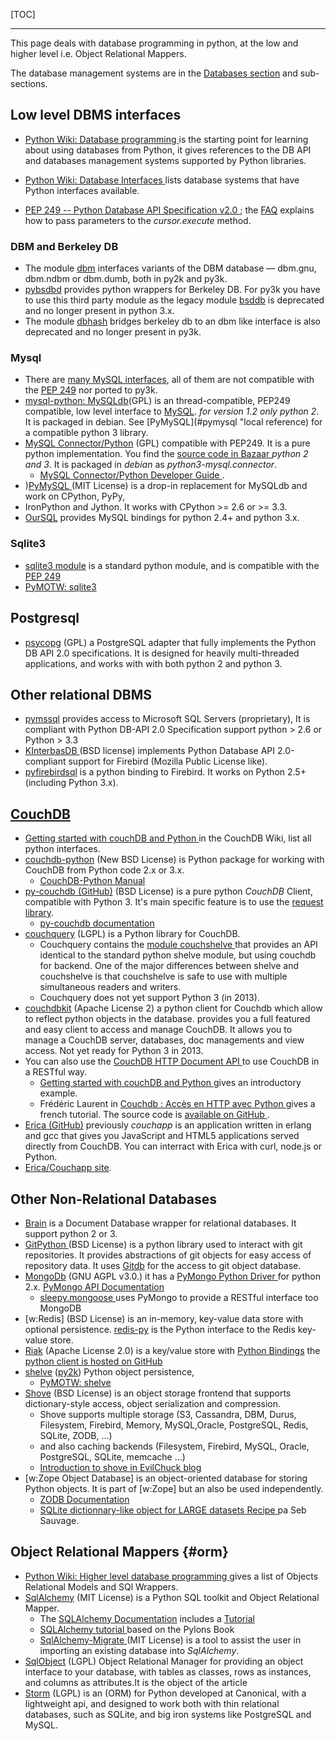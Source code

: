<!--
.. description:
.. date: 2015-05-03
.. slug: python_dbms
.. tags:
.. link:
.. book: mzlinux
.. title: Python database programming in python
-->



[TOC]

-----

This page deals with database programming in python, at the low and higher
level i.e. Object Relational Mappers.

The database management systems are in the
[Databases section](/node/dbms "internal reference") and sub-sections.

## Low level DBMS interfaces
-   [Python Wiki: Database programming
    ](http://wiki.python.org/moin/DatabaseProgramming)
    is the starting point for learning about using databases from
    Python, it gives references to the DB API and databases management
    systems supported by Python libraries.

-   [Python Wiki: Database Interfaces
    ](http://wiki.python.org/moin/DatabaseInterfaces)
    lists database systems that have Python interfaces available.
-   [PEP 249 -- Python Database API Specification v2.0
    ](http://www.python.org/dev/peps/pep-0249/);
    the [FAQ](http://wiki.python.org/moin/DbApiFaq)
    explains how to pass parameters to the _cursor.execute_ method.

### DBM and Berkeley DB
-   The module [dbm](http://docs.python.org/py3k/library/dbm.html)
     interfaces variants of the DBM database — dbm.gnu, dbm.ndbm or
     dbm.dumb, both in py2k and py3k.
-   [pybsdbd](http://www.jcea.es/programacion/pybsddb_doc/)
    provides python wrappers for Berkeley DB. For py3k you have
    to use this third party module as the legacy module
    [bsddb](http://www.python.org/doc/lib/module-bsddb.html)
    is deprecated and no longer present in python 3.x.
-   The module [dbhash](http://docs.python.org/library/dbhash.html)
    bridges berkeley db to an dbm like interface is also deprecated
    and no longer present in py3k.

### Mysql
-   There are
    [many MySQL interfaces](http://wiki.python.org/moin/MySQL), all of them
    are not compatible with the
    [PEP 249](http://www.python.org/dev/peps/pep-0249/) nor ported to py3k.
-   [mysql-python: MySQLdb](http://mysql-python.sourceforge.net/MySQLdb.html)(GPL)
    is an thread-compatible, PEP249 compatible,   low level interface to
    [MySQL](/node/dbms "internal reference"). _for version 1.2 only
    python 2_. It is packaged in debian.
    See [PyMySQL](#pymysql "local reference) for a compatible
    python 3 library.
-   [MySQL Connector/Python](https://launchpad.net/myconnpy) (GPL) compatible
    with PEP249. It is a pure python implementation. You find the
    [source code in Bazaar
    ](http://bazaar.launchpad.net/~geertjmvdk/myconnpy/main/view/head)
    _python 2 and 3_. It is packaged in _debian_ as _python3-mysql.connector_.
    -   [MySQL Connector/Python Developer Guide
        ](http://dev.mysql.com/doc/connector-python/en/index.html).
-   )<a name="pymysql"></a>[PyMySQL
    ](https://github.com/PyMySQL/PyMySQL) (MIT License)
    is  a drop-in replacement for MySQLdb and work on CPython, PyPy,
-   IronPython and Jython. It works with CPython >= 2.6 or >= 3.3.
-   [OurSQL](http://packages.python.org/oursql/)
    provides MySQL bindings for python 2.4+ and python 3.x.

### Sqlite3
-   [sqlite3 module](http://docs.python.org/py3k/library/sqlite3.html)
    is a standard python module, and is compatible with the
    [PEP 249](http://www.python.org/dev/peps/pep-0249/)
-   [PyMOTW: sqlite3](https://pymotw.com/3/sqlite3/index.html)

## Postgresql
-   [psycopg](http://initd.org/psycopg/) (GPL) a PostgreSQL adapter
    that fully implements the Python DB API 2.0 specifications. It
    is designed for heavily multi-threaded applications, and
    works with with both python 2 and python 3.

## Other relational DBMS
-   [pymssql](http://pymssql.org/)
    provides access to Microsoft SQL Servers (proprietary),
    It is compliant with Python DB-API 2.0 Specification
    support python > 2.6 or Python > 3.3
-   [KInterbasDB ](http://www.ibphoenix.com/download/connectivity/python) (BSD license)
     implements Python Database API 2.0-compliant support for
     Firebird (Mozilla Public License like).
-   [pyfirebirdsql](https://github.com/nakagami/pyfirebirdsql/)
    is a python binding to Firebird. It works on Python 2.5+
    (including Python 3.x).

## [CouchDB](/node/dbms#couchdb)
-   [Getting started with  couchDB and Python
    ](http://wiki.apache.org/couchdb/Getting_started_with_Python)
    in the CouchDB Wiki, list all python interfaces.
-   [couchdb-python](https://github.com/djc/couchdb-python) (New BSD License)
    is Python package for working with CouchDB from Python code 2.x or
    3.x.
    -   [CouchDB-Python Manual](http://packages.python.org/CouchDB/)
-   [py-couchdb (GitHub)](https://github.com/niwibe/py-couchdb) (BSD
    License) is a pure python _CouchDB_ Client, compatible with Python 3.
    It's main specific feature is to use the
    [request library](http://docs.python-requests.org/en/latest/).
    -   [py-couchdb documentation](https://py-couchdb.readthedocs.org/en/latest/)
-   [couchquery](http://mikeal.github.com/couchquery/) (LGPL)
     is a  Python library for CouchDB.
    -   Couchquery contains the
        [module couchshelve
        ](https://github.com/mikeal/couchquery/blob/master/couchquery/shelve.py)
        that provides an API identical to the standard python
        shelve module, but using couchdb for backend.
        One of the major differences between shelve and couchshelve
        is that couchshelve is safe to use with multiple simultaneous
        readers and writers.
    -   Couchquery does not yet support Python 3 (in 2013).
-   [couchdbkit](http://couchdbkit.org/) (Apache License 2)
    a python client for Couchdb which allow to reflect python objects
    in the database. provides you a full featured and easy client to
    access and manage CouchDB.  It allows you to manage a CouchDB
    server, databases, doc managements and view access.  Not yet ready
    for Python 3 in 2013.
-   You can also use the
    [CouchDB HTTP Document API
    ](http://wiki.apache.org/couchdb/HTTP_Document_API)
    to use CouchDB in a RESTful way.
    -   [Getting started with  couchDB and Python
        ](  http://wiki.apache.org/couchdb/Getting_started_with_Python)
        gives an introductory example.
    -   Frédéric Laurent in
        [Couchdb : Accès en HTTP avec Python
        ](http://opikanoba.org/python/couchdb)
        gives a french tutorial. The source code is
        [available on GitHub
        ](https://github.com/flrt/couchette/blob/master/couchette.py).
-   [Erica (GitHub)](https://github.com/benoitc/erica)
    previously _couchapp_ is an application written in erlang and gcc
    that gives you JavaScript and HTML5 applications served directly
    from CouchDB. You can interract with Erica with curl, node.js or
    Python.
   -   [Erica/Couchapp site](http://couchapp.org/).

## Other Non-Relational Databases
-   [Brain](http://pypi.python.org/pypi/brain/)
    is a Document Database wrapper for relational databases.
    It support python 2 or 3.
-   [GitPython ](https://pypi.python.org/pypi/GitPython/) (BSD License)
    is a python library used to interact with git repositories. It
    provides abstractions of git objects for easy access of repository data.
    It uses [Gitdb](https://pypi.python.org/pypi/gitdb/)
    for the access to git object database.
-   [MongoDb](http://www.mongodb.org/) (GNU AGPL v3.0.) it has a
    [PyMongo Python Driver
    ](https://github.com/mongodb/mongo-python-driver) for python 2.x.
    [PyMongo API Documentation](http://api.mongodb.org/python/current/)
    -   [sleepy.mongoose
        ](https://github.com/kchodorow/sleepy.mongoose/wiki/)
        uses PyMongo to provide a RESTful interface too MongoDB
-   [w:Redis] (BSD License) is an in-memory, key-value data store
    with optional persistence.
    [redis-py](https://github.com/andymccurdy/redis-py)
    is the Python interface to the Redis key-value store.
-   [Riak](http://basho.com) (Apache License 2.0) is a key/value store with
    [Python Bindings](http://basho.github.com/riak-python-client/)
    the
    [python client is hosted on GitHub](https://github.com/basho/riak-python-client)
-   [shelve](http://docs.python.org/3/library/shelve.html)
    ([py2k](http://docs.python.org/2/library/shelve.html))
    Python object persistence,
    -   [PyMOTW: shelve](https://pymotw.com/3/shelve/index.html)
-   [Shove](http://pypi.python.org/pypi/shove/) (BSD License) is an
    object storage frontend that supports dictionary-style access,
    object serialization and compression.
    -    Shove supports multiple storage (S3, Cassandra, DBM, Durus,
         Filesystem, Firebird, Memory, MySQL,Oracle, PostgreSQL,
         Redis, SQLite, ZODB, ...)
    -    and also caching backends (Filesystem, Firebird, MySQL,
         Oracle, PostgreSQL, SQLite, memcache ...)
    -    [Introduction to shove in EvilChuck blog
        ](http://www.evilchuck.com/2008/02/tell-python-to-shove-it.html)
-   [w:Zope Object Database] is an object-oriented database for
    storing Python objects.  It is part of [w:Zope] but an also be
    used independently.
    -   [ZODB Documentation](http://www.zodb.org/)
    -   [SQLite dictionnary-like object for LARGE datasets Recipe
        ](http://sebsauvage.net/python/snyppets/index.html#dbdict) pa Seb Sauvage.

## Object Relational Mappers {#orm}
-   [Python Wiki: Higher level database programming
    ](http://wiki.python.org/moin/HigherLevelDatabaseProgramming)
    gives a list of Objects Relational Models and SQl Wrappers.
-   [SqlAlchemy](http://www.sqlalchemy.org/ "sqlalchemy.org") (MIT
    License) is a Python SQL toolkit and Object Relational Mapper.
    -   The [SQLAlchemy Documentation](http://www.sqlalchemy.org/docs/)
        includes a [Tutorial
        ](http://www.sqlalchemy.org/docs/05/ormtutorial.html)
    -   [SQLAlchemy tutorial
        ](http://mapfish.org/doc/tutorials/sqlalchemy.html)
        based on the Pylons Book
    -   [SqlAlchemy-Migrate
        ](https://github.com/stackforge/sqlalchemy-migrate)
        (MIT License) is a tool to assist the user in importing an existing
        database into *SqlAlchemy*.
-   [SqlObject](http://sqlobject.org/) (LGPL) Object
    Relational Manager for providing an object interface to your
    database, with tables as classes, rows as instances, and columns as
    attributes.It is the object of the article
-   [Storm](https://storm.canonical.com/ "storm.canonical.com") (LGPL)
    is an (ORM) for Python developed at Canonical, with a lightweight
    api, and designed to work both with thin relational databases, such
    as SQLite, and big iron systems like PostgreSQL and MySQL.


<!-- Local Variables: -->
<!-- mode: markdown -->
<!-- ispell-local-dictionary: "english" -->
<!-- End: -->
